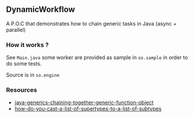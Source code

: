 ## DynamicWorkflow

A P.O.C that demonstrates how to chain generic tasks in Java (async + parallel)

### How it works ?
See `Main.java` some worker are provided as sample in `so.sample` in order to do some tests.

Source is in `so.engine`

### Resources

   - [java-generics-chaining-together-generic-function-object](https://stackoverflow.com/questions/8680610/java-generics-chaining-together-generic-function-object])
   - [how-do-you-cast-a-list-of-supertypes-to-a-list-of-subtypes](https://stackoverflow.com/questions/933447/how-do-you-cast-a-list-of-supertypes-to-a-list-of-subtypes)
